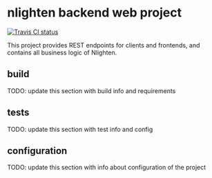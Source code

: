 # nlighten backend web project

[![Travis CI status](https://travis-ci.org/yntelectual/nlighten.svg)](https://travis-ci.org/yntelectual/nlighten.svg)

This project provides REST endpoints for clients and frontends, and contains all business logic of Nlighten.

## build

TODO: update this section with build info and requirements

## tests

TODO: update this section with test info and config


## configuration

TODO: update this section with info about configuration of the project
